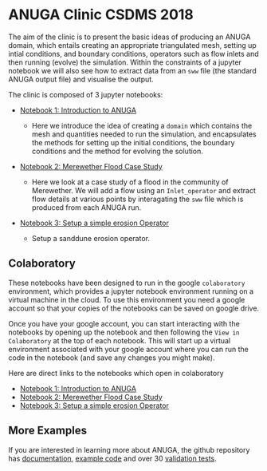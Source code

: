 # ANUGA Clinic CSDMS 2018


The aim of the clinic is to present the basic ideas of producing an ANUGA domain, which entails creating an appropriate triangulated mesh, setting up intial conditions, and boundary conditions, operators such as flow inlets and then running (evolve) the simulation. Within the constraints of a jupyter notebook we will also see how to extract data from an `sww` file (the standard ANUGA output file) and visualise the output.  

The clinic is composed of 3 jupyter notebooks:

* [Notebook 1: Introduction to ANUGA](notebooks/notebook1.ipynb)
  - Here we introduce the idea of creating a `domain` which contains the mesh and quantities needed to run the simulation, and encapsulates the methods for setting up the initial conditions, the boundary conditions and the method for evolving the solution. 

* [Notebook 2: Merewether Flood Case Study](notebooks/notebook2.ipynb)
  - Here we look at a case study of a flood in the community of Merewether.  We will add a flow using an `Inlet_operator` and extract flow details at various points by interagating the `sww` file which is produced from each ANUGA run. 

* [Notebook 3: Setup a simple erosion Operator](notebooks/notebook3.ipynb)
  - Setup a sanddune erosion operator.

## Colaboratory

These notebooks have been designed to run in the google `colaboratory` environment, which provides a jupyter notebook environment running on a virtual machine in the cloud. To use this environment you need a google account so that your copies of the notebooks can be saved on google drive. 

Once you have your google account, you can start interacting with the notebooks by opening up the notebook and then following the `View in Colaboratory` at the top of each notebook. This will start up a virtual environment associated with your google account where you can run the code in the notebook (and save any changes you might make).

Here are direct links to the notebooks which open in colaboratory

* [Notebook 1: Introduction to ANUGA](https://colab.research.google.com/github/stoiver/anuga-clinic-2018/blob/master/notebooks/notebook1.ipynb)
* [Notebook 2: Merewether Flood Case Study](https://colab.research.google.com/github/stoiver/anuga-clinic-2018/blob/master/notebooks/notebook2.ipynb)
* [Notebook 3: Setup a simple erosion Operator](https://colab.research.google.com/github/stoiver/anuga-clinic-2018/blob/master/notebooks/notebook3.ipynb)

## More Examples

If you are interested in learning more about ANUGA, the github repository has [documentation](https://github.com/GeoscienceAustralia/anuga_core/tree/master/doc), [example code](https://github.com/GeoscienceAustralia/anuga_core/tree/master/examples) and over 30 [validation tests](https://github.com/GeoscienceAustralia/anuga_core/tree/master/validation_tests).
